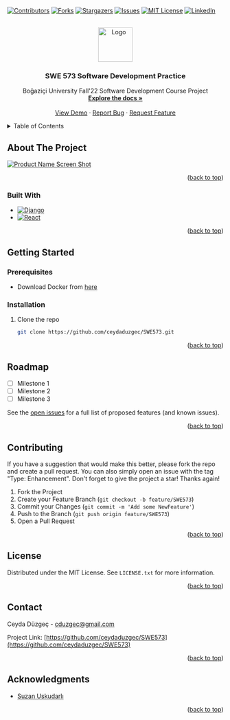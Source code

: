 
<div id="top"></div>

[![Contributors][contributors-shield]][contributors-url]
[![Forks][forks-shield]][forks-url]
[![Stargazers][stars-shield]][stars-url]
[![Issues][issues-shield]][issues-url]
[![MIT License][license-shield]][license-url]
[![LinkedIn][linkedin-shield]][linkedin-url]



<!-- PROJECT LOGO -->
<br />
<div align="center">
  <a href="https://github.com/ceydaduzgec/SWE573">
    <img src="images/logo.png" alt="Logo" width="80" height="80">
  </a>

<h3 align="center">SWE 573 Software Development Practice</h3>

  <p align="center">
    Boğaziçi University Fall'22 Software Development Course Project
    <br />
    <a href="https://github.com/ceydaduzgec/SWE573/wiki"><strong>Explore the docs »</strong></a>
    <br />
    <br />
    <a href="https://github.com/ceydaduzgec/SWE573">View Demo</a>
    ·
    <a href="https://github.com/ceydaduzgec/SWE573/issues/new">Report Bug</a>
    ·
    <a href="https://github.com/ceydaduzgec/SWE573/issues/new">Request Feature</a>
  </p>
</div>



<!-- TABLE OF CONTENTS -->
<details>
  <summary>Table of Contents</summary>
  <ol>
    <li>
      <a href="#about-the-project">About The Project</a>
      <ul>
        <li><a href="#built-with">Built With</a></li>
      </ul>
    </li>
    <li>
      <a href="#getting-started">Getting Started</a>
      <ul>
        <li><a href="#prerequisites">Prerequisites</a></li>
        <li><a href="#installation">Installation</a></li>
      </ul>
    </li>
    <li><a href="#roadmap">Roadmap</a></li>
    <li><a href="#contributing">Contributing</a></li>
    <li><a href="#license">License</a></li>
    <li><a href="#contact">Contact</a></li>
    <li><a href="#acknowledgments">Acknowledgments</a></li>
  </ol>
</details>



<!-- ABOUT THE PROJECT -->
## About The Project

[![Product Name Screen Shot][product-screenshot]](https://example.com)

<p align="right">(<a href="#top">back to top</a>)</p>



### Built With

* [![Django][Django-image]][Django-url]
* [![React][React.js]][React-url]

<p align="right">(<a href="#top">back to top</a>)</p>



<!-- GETTING STARTED -->
## Getting Started

### Prerequisites

* Download Docker from [here](https://www.docker.com/products/docker-desktop/)


### Installation

1. Clone the repo
   ```sh
   git clone https://github.com/ceydaduzgec/SWE573.git
   ```

<p align="right">(<a href="#top">back to top</a>)</p>


<!-- ROADMAP -->
## Roadmap

- [ ] Milestone 1
- [ ] Milestone 2
- [ ] Milestone 3

See the [open issues](https://github.com/ceydaduzgec/SWE573/issues) for a full list of proposed features (and known issues).

<p align="right">(<a href="#top">back to top</a>)</p>



<!-- CONTRIBUTING -->
## Contributing

If you have a suggestion that would make this better, please fork the repo and create a pull request. You can also simply open an issue with the tag "Type: Enhancement".
Don't forget to give the project a star! Thanks again!

1. Fork the Project
2. Create your Feature Branch (`git checkout -b feature/SWE573`)
3. Commit your Changes (`git commit -m 'Add some NewFeature'`)
4. Push to the Branch (`git push origin feature/SWE573`)
5. Open a Pull Request

<p align="right">(<a href="#top">back to top</a>)</p>



<!-- LICENSE -->
## License

Distributed under the MIT License. See `LICENSE.txt` for more information.

<p align="right">(<a href="#top">back to top</a>)</p>



<!-- CONTACT -->
## Contact

Ceyda Düzgeç - cduzgec@gmail.com

Project Link: [https://github.com/ceydaduzgec/SWE573](https://github.com/ceydaduzgec/SWE573)

<p align="right">(<a href="#top">back to top</a>)</p>



<!-- ACKNOWLEDGMENTS -->
## Acknowledgments

* [Suzan Uskudarlı](https://github.com/uskudarli)

<p align="right">(<a href="#top">back to top</a>)</p>



<!-- MARKDOWN LINKS & IMAGES -->
<!-- https://www.markdownguide.org/basic-syntax/#reference-style-links -->
[contributors-shield]: https://img.shields.io/github/contributors/ceydaduzgec/SWE573.svg?style=for-the-badge
[contributors-url]: https://github.com/ceydaduzgec/SWE573/graphs/contributors
[forks-shield]: https://img.shields.io/github/forks/ceydaduzgec/SWE573.svg?style=for-the-badge
[forks-url]: https://github.com/ceydaduzgec/SWE573/network/members
[stars-shield]: https://img.shields.io/github/stars/ceydaduzgec/SWE573.svg?style=for-the-badge
[stars-url]: https://github.com/ceydaduzgec/SWE573/stargazers
[issues-shield]: https://img.shields.io/github/issues/ceydaduzgec/SWE573.svg?style=for-the-badge
[issues-url]: https://github.com/ceydaduzgec/SWE573/issues
[license-shield]: https://img.shields.io/github/license/ceydaduzgec/SWE573.svg?style=for-the-badge
[license-url]: https://github.com/ceydaduzgec/SWE573/LICENSE.txt

[linkedin-shield]: https://img.shields.io/badge/-LinkedIn-black.svg?style=for-the-badge&logo=linkedin&colorB=555
[linkedin-url]: https://linkedin.com/in/linkedin_username
[product-screenshot]: images/screenshot.png

[Django-image]: https://img.shields.io/badge/Django-20232A?style=for-the-badge&logo=react&logoColor=61DAFB
[Django-url]: https://nextjs.org/

[Next.js]: https://img.shields.io/badge/next.js-000000?style=for-the-badge&logo=nextdotjs&logoColor=white
[Next-url]: https://nextjs.org/
[React.js]: https://img.shields.io/badge/React-20232A?style=for-the-badge&logo=react&logoColor=61DAFB
[React-url]: https://reactjs.org/
[Vue.js]: https://img.shields.io/badge/Vue.js-35495E?style=for-the-badge&logo=vuedotjs&logoColor=4FC08D
[Vue-url]: https://vuejs.org/
[Angular.io]: https://img.shields.io/badge/Angular-DD0031?style=for-the-badge&logo=angular&logoColor=white
[Angular-url]: https://angular.io/
[Svelte.dev]: https://img.shields.io/badge/Svelte-4A4A55?style=for-the-badge&logo=svelte&logoColor=FF3E00
[Svelte-url]: https://svelte.dev/
[Laravel.com]: https://img.shields.io/badge/Laravel-FF2D20?style=for-the-badge&logo=laravel&logoColor=white
[Laravel-url]: https://laravel.com
[Bootstrap.com]: https://img.shields.io/badge/Bootstrap-563D7C?style=for-the-badge&logo=bootstrap&logoColor=white
[Bootstrap-url]: https://getbootstrap.com
[JQuery.com]: https://img.shields.io/badge/jQuery-0769AD?style=for-the-badge&logo=jquery&logoColor=white
[JQuery-url]: https://jquery.com 
